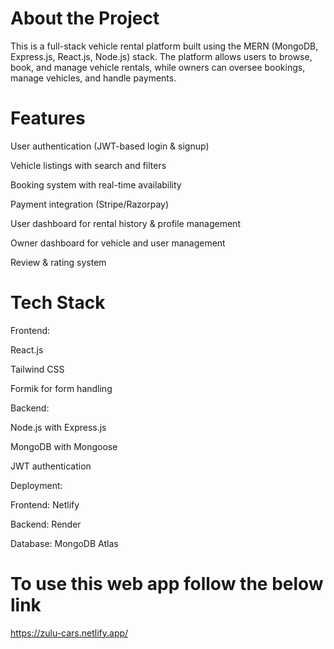 # About the Project

This is a full-stack vehicle rental platform built using the MERN (MongoDB, Express.js, React.js, Node.js) stack. The platform allows users to browse, book, and manage vehicle rentals, while owners can oversee bookings, manage vehicles, and handle payments.

# Features

User authentication (JWT-based login & signup)

Vehicle listings with search and filters

Booking system with real-time availability

Payment integration (Stripe/Razorpay)

User dashboard for rental history & profile management

Owner dashboard for vehicle and user management

Review & rating system

# Tech Stack

Frontend:

React.js

Tailwind CSS

Formik for form handling


Backend:

Node.js with Express.js

MongoDB with Mongoose

JWT authentication


Deployment:

Frontend: Netlify

Backend: Render

Database: MongoDB Atlas

# To use this web app follow the below link

https://zulu-cars.netlify.app/

